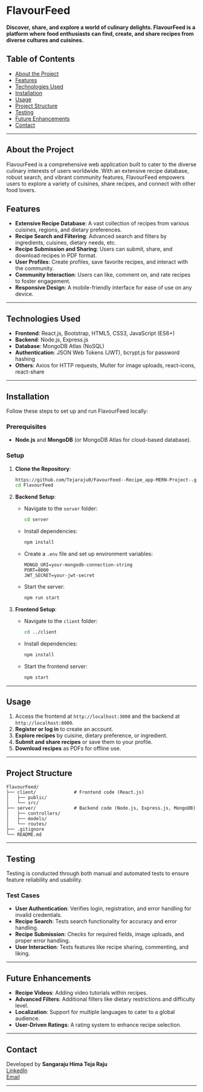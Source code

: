 
# FlavourFeed

**Discover, share, and explore a world of culinary delights. FlavourFeed is a platform where food enthusiasts can find, create, and share recipes from diverse cultures and cuisines.**

## Table of Contents

- [About the Project](#about-the-project)
- [Features](#features)
- [Technologies Used](#technologies-used)
- [Installation](#installation)
- [Usage](#usage)
- [Project Structure](#project-structure)
- [Testing](#testing)
- [Future Enhancements](#future-enhancements)
- [Contact](#contact)

---

## About the Project

FlavourFeed is a comprehensive web application built to cater to the diverse culinary interests of users worldwide. With an extensive recipe database, robust search, and vibrant community features, FlavourFeed empowers users to explore a variety of cuisines, share recipes, and connect with other food lovers.

## Features

- **Extensive Recipe Database**: A vast collection of recipes from various cuisines, regions, and dietary preferences.
- **Recipe Search and Filtering**: Advanced search and filters by ingredients, cuisines, dietary needs, etc.
- **Recipe Submission and Sharing**: Users can submit, share, and download recipes in PDF format.
- **User Profiles**: Create profiles, save favorite recipes, and interact with the community.
- **Community Interaction**: Users can like, comment on, and rate recipes to foster engagement.
- **Responsive Design**: A mobile-friendly interface for ease of use on any device.

---

## Technologies Used

- **Frontend**: React.js, Bootstrap, HTML5, CSS3, JavaScript (ES6+)
- **Backend**: Node.js, Express.js
- **Database**: MongoDB Atlas (NoSQL)
- **Authentication**: JSON Web Tokens (JWT), bcrypt.js for password hashing
- **Others**: Axios for HTTP requests, Multer for image uploads, react-icons, react-share

---

## Installation

Follow these steps to set up and run FlavourFeed locally:

### Prerequisites

- **Node.js** and **MongoDB** (or MongoDB Atlas for cloud-based database).

### Setup

1. **Clone the Repository**:

   ```bash
   https://github.com/Tejaraju0/FavourFeed--Recipe_app-MERN-Project-.git
   cd FlavourFeed
   ```

2. **Backend Setup**:
   - Navigate to the `server` folder:

     ```bash
     cd server
     ```

   - Install dependencies:

     ```bash
     npm install
     ```

   - Create a `.env` file and set up environment variables:

     ```plaintext
     MONGO_URI=your-mongodb-connection-string
     PORT=8000
     JWT_SECRET=your-jwt-secret
     ```

   - Start the server:

     ```bash
     npm run start
     ```

3. **Frontend Setup**:
   - Navigate to the `client` folder:

     ```bash
     cd ../client
     ```

   - Install dependencies:

     ```bash
     npm install
     ```

   - Start the frontend server:

     ```bash
     npm start
     ```

---

## Usage

1. Access the frontend at `http://localhost:3000` and the backend at `http://localhost:8000`.
2. **Register or log in** to create an account.
3. **Explore recipes** by cuisine, dietary preference, or ingredient.
4. **Submit and share recipes** or save them to your profile.
5. **Download recipes** as PDFs for offline use.

---

## Project Structure

```plaintext
FlavourFeed/
├── client/              # Frontend code (React.js)
│   ├── public/
│   └── src/
├── server/              # Backend code (Node.js, Express.js, MongoDB)
│   ├── controllers/
│   ├── models/
│   └── routes/
├── .gitignore
└── README.md
```

---

## Testing

Testing is conducted through both manual and automated tests to ensure feature reliability and usability.

### Test Cases

- **User Authentication**: Verifies login, registration, and error handling for invalid credentials.
- **Recipe Search**: Tests search functionality for accuracy and error handling.
- **Recipe Submission**: Checks for required fields, image uploads, and proper error handling.
- **User Interaction**: Tests features like recipe sharing, commenting, and liking.

---

## Future Enhancements

- **Recipe Videos**: Adding video tutorials within recipes.
- **Advanced Filters**: Additional filters like dietary restrictions and difficulty level.
- **Localization**: Support for multiple languages to cater to a global audience.
- **User-Driven Ratings**: A rating system to enhance recipe selection.

---

## Contact

Developed by **Sangaraju Hima Teja Raju**  
[LinkedIn](https://linkedin.com/in/teja-raju)  
[Email](mailto:sangarajutejaraju@gmail.com)

---
